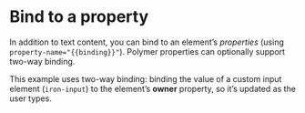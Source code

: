 # Bind to a property
In addition to text content, you can bind to an element’s _properties_ (using `property-name="{{binding}}"`). Polymer properties can optionally support two-way binding.

This example uses two-way binding: binding the value of a custom input element (`iron-input`) to the element’s **owner** property, so it’s updated as the user types.
